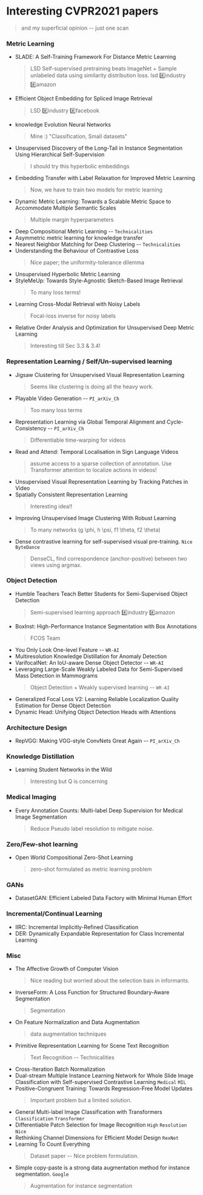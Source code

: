 # Interesting CVPR2021 papers
> and my superficial opinion -- just one scan


### Metric Learning
* SLADE: A Self-Training Framework For Distance Metric Learning
	> LSD	Self-supervised pretraining beats ImageNet + Sample unlabeled data using similarity distribution loss. lsd :hash:industry :hash:amazon
* Efficient Object Embedding for Spliced Image Retrieval
	> LSD	:hash:industry :hash:facebook
* knowledge Evolution Neural Networks
	> Mine :) "Classification, Small datasets"
* Unsupervised Discovery of the Long-Tail in Instance Segmentation Using Hierarchical Self-Supervision
	> I should try this hyperbolic embeddings
* Embedding Transfer with Label Relaxation for Improved Metric Learning
	> Now, we have to train two models for metric learning
* Dynamic Metric Learning: Towards a Scalable Metric Space to Accommodate Multiple Semantic Scales
	> Multiple margin hyperparameters
* Deep Compositional Metric Learning -- `Technicalities`
* Asymmetric metric learning for knowledge transfer
* Nearest Neighbor Matching for Deep Clustering -- `Technicalities`
* Understanding the Behaviour of Contrastive Loss
	> Nice paper; the uniformity-tolerance dilemma
* Unsupervised Hyperbolic Metric Learning
* StyleMeUp: Towards Style-Agnostic Sketch-Based Image Retrieval
	> To many loss terms!
* Learning Cross-Modal Retrieval with Noisy Labels
	> Focal-loss inverse for noisy labels
* Relative Order Analysis and Optimization for Unsupervised Deep Metric Learning
	> Interesting till Sec 3.3 & 3.4!

### Representation Learning / Self/Un-supervised learning
* Jigsaw Clustering for Unsupervised Visual Representation Learning
	> Seems like clustering is doing all the heavy work.
* Playable Video Generation -- `PI_arXiv_Ch` 
	> Too many loss terms
* Representation Learning via Global Temporal Alignment and Cycle-Consistency -- `PI_arXiv_Ch` 
	> Differentiable time-warping for videos
* Read and Attend: Temporal Localisation in Sign Language Videos
	> assume access to a sparse collection of annotation. Use Transformer attention to localize actions in videos!
* Unsupervised Visual Representation Learning by Tracking Patches in Video
* Spatially Consistent Representation Learning
	> Interesting idea!! 
* Improving Unsupervised Image Clustering With Robust Learning
	> To many networks (g \phi, h \psi, f1 \theta, f2 \theta)
* Dense contrastive learning for self-supervised visual pre-training. `Nice` `ByteDance`
	> DenseCL, find correspondence (anchor-positive) between two views using argmax.
	
	
### Object Detection
* Humble Teachers Teach Better Students for Semi-Supervised Object Detection
	> Semi-supervised learning approach :hash:industry :hash:amazon
* BoxInst: High-Performance Instance Segmentation with Box Annotations
	> FCOS Team
* You Only Look One-level Feature -- `WR-AI`
* Multiresolution Knowledge Distillation for Anomaly Detection
* VarifocalNet: An IoU-aware Dense Object Detector -- `WR-AI`
* Leveraging Large-Scale Weakly Labeled Data for Semi-Supervised Mass Detection in Mammograms 
	> Object Detection + Weakly supervised learning -- `WR-AI`
* Generalized Focal Loss V2: Learning Reliable Localization Quality Estimation for Dense Object Detection
* Dynamic Head: Unifying Object Detection Heads with Attentions


### Architecture Design
* RepVGG: Making VGG-style ConvNets Great Again -- `PI_arXiv_Ch`

### Knowledge Distillation
* Learning Student Networks in the Wild
	> Interesting but Q is concerning


### Medical Imaging
* Every Annotation Counts: Multi-label Deep Supervision for Medical Image Segmentation
	> Reduce Pseudo label resolution to mitigate noise.

### Zero/Few-shot learning
* Open World Compositional Zero-Shot Learning
	> zero-shot formulated as metric learning problem
	
### GANs
* DatasetGAN: Efficient Labeled Data Factory with Minimal Human Effort

### Incremental/Continual Learning
* IIRC: Incremental Implicitly-Refined Classification
* DER: Dynamically Expandable Representation for Class Incremental Learning 


### Misc
* The Affective Growth of Computer Vision
	> Nice reading but worried about the selection bais in informants.
* InverseForm: A Loss Function for Structured Boundary-Aware Segmentation
	> Segmentation
* On Feature Normalization and Data Augmentation
	> data augmentation techniques
* Primitive Representation Learning for Scene Text Recognition
	> Text Recognition -- Technicalities
* Cross-Iteration Batch Normalization 
* Dual-stream Multiple Instance Learning Network for Whole Slide Image Classification with Self-supervised Contrastive Learning `Medical` `MIL`
* Positive-Congruent Training: Towards Regression-Free Model Updates
	> Important problem but a limited solution.
* General Multi-label Image Classification with Transformers `Classification` `Transformer`
* Differentiable Patch Selection for Image Recognition `High` `Resolution` `Nice`
* Rethinking Channel Dimensions for Efficient Model Design `RexNet`
* Learning To Count Everything
	> Dataset paper -- Nice problem formulation.
* Simple copy-paste is a strong data augmentation method for instance segmentation. `Google`
	> Augmentation for instance segmentation